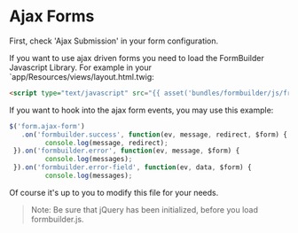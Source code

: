 # Ajax Forms

First, check 'Ajax Submission' in your form configuration.

If you want to use ajax driven forms you need to load the FormBuilder Javascript Library. 
For example in your `app/Resources/views/layout.html.twig:

```html
<script type="text/javascript" src="{{ asset('bundles/formbuilder/js/frontend/formbuilder.js') }}"></script>
```

If you want to hook into the ajax form events, you may use this example:

```javascript
$('form.ajax-form')
   .on('formbuilder.success', function(ev, message, redirect, $form) {
         console.log(message, redirect);
 }).on('formbuilder.error', function(ev, message, $form) {
         console.log(messages);
 }).on('formbuilder.error-field', function(ev, data, $form) {
         console.log(messages);
```

Of course it's up to you to modify this file for your needs.

> Note: Be sure that jQuery has been initialized, before you load formbuilder.js.
